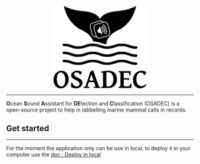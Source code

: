 <!-- insert logo below-->
<p align="center">
  <source media="(prefers-color-scheme: dark)" srcset="./app/static/images/logo_white.png">
  <img alt="OSADEC logo" src="./app/static/images/logo.png" width="250">
</p>

___

**O**cean **S**ound **A**ssistant for **DE**tection and **C**lassification (OSADEC) is a open-source project to help in labbelling marine mammal calls in records.

## Get started
___

For the moment the application only can be use in local, to deploy it in your computer use the [doc : Deploy in local](./docs/deploy_local.md)